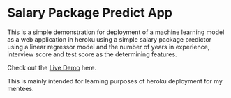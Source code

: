 # Salary Package Predict App

This is a simple demonstration for deployment of a machine learning model as a web application in heroku using a simple salary package predictor using a linear regressor model and the number of years in experience, interview score and test score as the determining features. 

Check out the [Live Demo](https://salary-package-predict.herokuapp.com/) here.

This is mainly intended for learning purposes of heroku deployment for my mentees.


